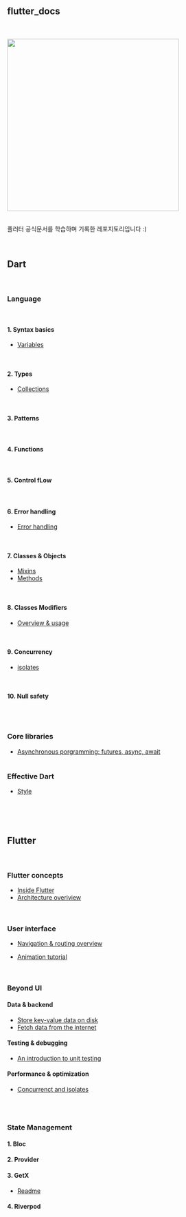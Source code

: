 ## flutter_docs

<br/>
<br/>


<img src="https://flutter-ko.dev/assets/images/shared/brand/flutter/logo/flutter-lockup.png" width="400">

<br/>
<br/>


플러터 공식문서를 학습하며 기록한 레포지토리입니다 :)

<br/>


## Dart

<br/>

### Language

<br/>

#### 1. Syntax basics

- [Variables](https://github.com/suojae/flutter-docs/blob/main/dart/variables.md)

<br/>

#### 2. Types

- [Collections](https://github.com/suojae3/flutter_dart_docs/blob/main/dart/collections.md)

<br/>

#### 3. Patterns

<br/>

#### 4. Functions

<br/>

#### 5. Control fLow

<br/>

#### 6. Error handling

- [Error handling](https://github.com/suojae3/flutter_dart_docs/blob/main/dart/error_handling.md)


<br/>

#### 7. Classes & Objects

- [Mixins](https://github.com/suojae3/flutter_dart_docs/blob/main/dart/mixins.md)
- [Methods](https://github.com/suojae3/flutter_dart_docs/blob/main/dart/methods.md)

<br/>

#### 8. Classes Modifiers

- [Overview & usage](https://github.com/suojae3/flutter_dart_docs/blob/main/dart/class_modifiers.md) 

<br/>

#### 9. Concurrency

- [isolates](https://github.com/suojae3/flutter_dart_docs/blob/main/dart/isolates.md)

<br/>

#### 10. Null safety


<br/>

#

### Core libraries


- [Asynchronous porgramming: futures, async, await](https://github.com/suojae/flutter_dart_docs/blob/main/dart/async_programming.md)

#

### Effective Dart

- [Style](https://github.com/suojae3/flutter_dart_docs/blob/main/dart/effective_style.md)

<br/>
<br/>
<br/>

## Flutter

<br/>

### Flutter concepts

- [Inside Flutter](https://github.com/suojae3/flutter_dart_docs/blob/main/flutter/Inside_flutter.md)
- [Architecture overiview](https://github.com/suojae3/flutter_dart_docs/blob/main/flutter/architecture_overview.md)


<br/>


### User interface

- [Navigation & routing overview](https://github.com/suojae3/flutter_dart_docs/blob/main/dart/navigation_and_routing.md)

- [Animation tutorial](https://github.com/suojae/flutter-docs/blob/main/flutter/Animations-tutorial.md)

<br/>


### Beyond UI

#### Data & backend
- [Store key-value data on disk](https://docs.flutter.dev/cookbook/persistence/key-value)
- [Fetch data from the internet](https://github.com/suojae/flutter-docs/blob/main/flutter/fetch_data.md)

#### Testing & debugging
- [An introduction to unit testing](https://github.com/suojae3/flutter_dart_docs/blob/main/flutter/unit_testing.md)

#### Performance & optimization 

- [Concurrenct and isolates](https://docs.flutter.dev/perf/isolates)
  

<br/>

#

### State Management

#### 1. Bloc

#### 2. Provider

#### 3. GetX
- [Readme](https://github.com/suojae3/flutter_dart_docs/blob/main/getx/getx_readme.md)


#### 4. Riverpod



<br/>

